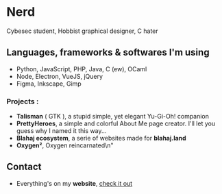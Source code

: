 # Nerd

Cybesec student, Hobbist graphical designer, C hater

## Languages, frameworks & softwares I'm using 
- Python, JavaScript, PHP, Java, C (ew), OCaml
- Node, Electron, VueJS, jQuery
- Figma, Inkscape, Gimp

### Projects :
- **Talisman** ( GTK ), a stupid simple, yet elegant Yu-Gi-Oh! companion
- **PrettyHeroes**, a simple and colorful About Me page creator. I'll let you guess why I named it this way...
- **Blahaj ecosystem**, a serie of websites made for **blahaj.land**
- **Oxygen²**, Oxygen reincarnated\n"

## Contact

- Everything's on my **website**, [check it out](https://imalonelynerd.fr/)
